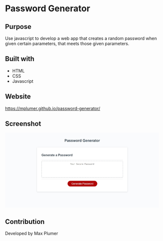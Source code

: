# Password Generator
## Purpose
Use javascript to develop a web app that creates a random password when given certain parameters, that meets those given parameters.

## Built with
* HTML
* CSS
* Javascript

## Website
https://mplumer.github.io/password-generator/

## Screenshot
<img src= "assets\images\password-generator-screenshot.jpg">


## Contribution
Developed by Max Plumer